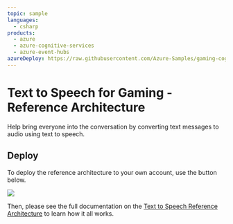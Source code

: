 ```yaml
---
topic: sample
languages:
  - csharp
products:
  - azure
  - azure-cognitive-services
  - azure-event-hubs
azureDeploy: https://raw.githubusercontent.com/Azure-Samples/gaming-cognitive-services-text-to-speech/master/azuredeploy.json
---
```


# Text to Speech for Gaming - Reference Architecture

Help bring everyone into the conversation by converting text messages to audio using text to speech.

## Deploy

To deploy the reference architecture to your own account, use the button below.

<a href="https://portal.azure.com/#create/Microsoft.Template/uri/https%3a%2f%2fraw.githubusercontent.com%2fAzure-Samples%2fgaming-cognitive-services-text-to-speech%2fmaster%2fazuredeploy.json" target="_blank"><img src="https://azuredeploy.net/deploybutton.png"/></a>

Then, please see the full documentation on the [Text to Speech Reference Architecture](https://docs.microsoft.com/gaming/azure/reference-architectures/cognitive-text-to-speech) to learn how it all works.

